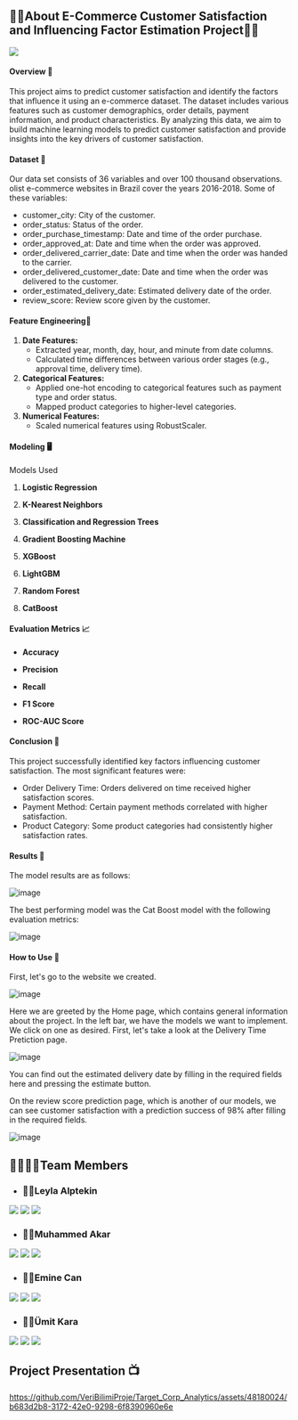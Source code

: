## 💆‍♀️About E-Commerce Customer Satisfaction and Influencing Factor Estimation Project💆‍♂️

<a target="_blank" href="https://datasapiens.streamlit.app/"><img src="https://i.pinimg.com/originals/16/f2/73/16f27340e4def8cf891d80e0645b9e4c.png"></img></a>

   
#### Overview 🚀 

This project aims to predict customer satisfaction and identify the factors that influence it using an e-commerce dataset. The dataset includes various features such as customer demographics, order details, payment information, and product characteristics. By analyzing this data, we aim to build machine learning models to predict customer satisfaction and provide insights into the key drivers of customer satisfaction.


#### Dataset 📝 

Our data set consists of 36 variables and over 100 thousand observations. olist e-commerce websites in Brazil cover the years 2016-2018.
Some of these variables:

   -  customer_city: City of the customer.
   -  order_status: Status of the order.
   -  order_purchase_timestamp: Date and time of the order purchase.
   -  order_approved_at: Date and time when the order was approved.
   -  order_delivered_carrier_date: Date and time when the order was handed to the carrier.
   -  order_delivered_customer_date: Date and time when the order was delivered to the customer.
   -  order_estimated_delivery_date: Estimated delivery date of the order.
   -  review_score: Review score given by the customer.
                                    
  

#### Feature Engineering📑 

1. **Date Features:**
   - Extracted year, month, day, hour, and minute from date columns.
   - Calculated time differences between various order stages (e.g., approval time, delivery time).
2. **Categorical Features:**
   - Applied one-hot encoding to categorical features such as payment type and order status.
   - Mapped product categories to higher-level categories.
3. **Numerical Features:**
   - Scaled numerical features using RobustScaler.
     
#### Modeling 🖥️ 
Models Used
1. **Logistic Regression**

2. **K-Nearest Neighbors**

3. **Classification and Regression Trees**

4. **Gradient Boosting Machine**

5. **XGBoost**

6. **LightGBM**

7. **Random Forest**

8. **CatBoost**

#### Evaluation Metrics 📈

- **Accuracy**  

- **Precision**

- **Recall** 

- **F1 Score** 

- **ROC-AUC Score**

#### Conclusion 🚀

This project successfully identified key factors influencing customer satisfaction. The most significant features were:


   - Order Delivery Time: Orders delivered on time received higher satisfaction scores.
   - Payment Method: Certain payment methods correlated with higher satisfaction.
   - Product Category: Some product categories had consistently higher satisfaction rates.
 
 
#### Results 🥇

The model results are as follows:

![image](https://i.pinimg.com/originals/30/69/2b/30692b037a1f871e13e134037f19500c.jpg)
 
The best performing model was the Cat Boost model with the following evaluation metrics:

![image](https://i.pinimg.com/originals/70/b6/51/70b65178ce6d657d9f1fec89b2fe5b4d.jpg)



#### How to Use 📲

First, let's go to the website we created.


![image](https://i.pinimg.com/originals/1f/e2/93/1fe293585a229ad26bb0695d5244b3cf.png)


Here we are greeted by the Home page, which contains general information about the project. In the left bar, we have the models we want to implement. We click on one as desired. First, let's take a look at the Delivery Time Pretiction page.

![image](https://i.pinimg.com/originals/14/75/fe/1475fe3caf8904f7713c6689c4df44ed.png) 

You can find out the estimated delivery date by filling in the required fields here and pressing the estimate button.

On the review score prediction page, which is another of our models, we can see customer satisfaction with a prediction success of 98% after filling in the required fields.

![image](https://i.pinimg.com/originals/6e/14/6d/6e146d0637cf9508ad25726ad91b89f6.png) 


## 👨‍👩‍👧‍👦Team Members 


- ### 🙋‍♀️Leyla Alptekin

<a target="_blank" href="https://www.linkedin.com/in/leylaalptekin/"><img src="https://img.shields.io/badge/-LinkedIn-0077B5?style=for-the-badge&logo=Linkedin&logoColor=white"></img></a>
<a target="_blank" href="https://www.kaggle.com/leylaalptekn"><img src="https://img.shields.io/badge/Kaggle-035a7d?style=for-the-badge&logo=kaggle&logoColor=white"></img></a>
<a target="_blank" href="https://medium.com/@leylaalptekin"><img src="https://img.shields.io/badge/Medium-12100E?style=for-the-badge&logo=medium&logoColor=white"></img></a>


- ### 🙋‍♂️Muhammed Akar

<a target="_blank" href="https://www.linkedin.com/in/muhammedakar/"><img src="https://img.shields.io/badge/-LinkedIn-0077B5?style=for-the-badge&logo=Linkedin&logoColor=white"></img></a>
<a target="_blank" href="https://www.kaggle.com/muhammedakar"><img src="https://img.shields.io/badge/Kaggle-035a7d?style=for-the-badge&logo=kaggle&logoColor=white"></img></a>
<a target="_blank" href="https://medium.com/@mr.akar05"><img src="https://img.shields.io/badge/Medium-12100E?style=for-the-badge&logo=medium&logoColor=white"></img></a>

- ### 🙋‍♀️Emine Can

<a target="_blank" href="https://www.linkedin.com/in/ecan57/"><img src="https://img.shields.io/badge/-LinkedIn-0077B5?style=for-the-badge&logo=Linkedin&logoColor=white"></img></a>
<a target="_blank" href="https://www.kaggle.com/eminecan"><img src="https://img.shields.io/badge/Kaggle-035a7d?style=for-the-badge&logo=kaggle&logoColor=white"></img></a>
<a target="_blank" href="https://medium.com/@eminecan570"><img src="https://img.shields.io/badge/Medium-12100E?style=for-the-badge&logo=medium&logoColor=white"></img></a>

- ### 🙋‍♂️Ümit Kara

<a target="_blank" href="https://www.linkedin.com/in/umit-kara/"><img src="https://img.shields.io/badge/-LinkedIn-0077B5?style=for-the-badge&logo=Linkedin&logoColor=white"></img></a>
<a target="_blank" href="https://www.kaggle.com/umitdkara"><img src="https://img.shields.io/badge/Kaggle-035a7d?style=for-the-badge&logo=kaggle&logoColor=white"></img></a>
<a target="_blank" href="https://medium.com/@umitkara1"><img src="https://img.shields.io/badge/Medium-12100E?style=for-the-badge&logo=medium&logoColor=white"></img></a>

## Project Presentation 📺 


https://github.com/VeriBilimiProje/Target_Corp_Analytics/assets/48180024/b683d2b8-3172-42e0-9298-6f8390960e6e

